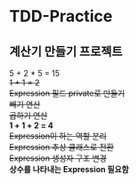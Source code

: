 # TDD-Practice

## 계산기 만들기 프로젝트

5 + 2 * 5 = 15  
~~1 + 1 = 2~~  
~~Expression 필드 private로 만들기~~  
~~빼기 연산~~  
~~곱하기 연산~~  
**1 + 1 + 2 = 4**  
~~Expression이 하는 역할 분리~~  
~~Expression 추상 클래스로 전환~~  
~~Expression 생성자 구조 변경~~  
**상수를 나타내는 Expression 필요함**  